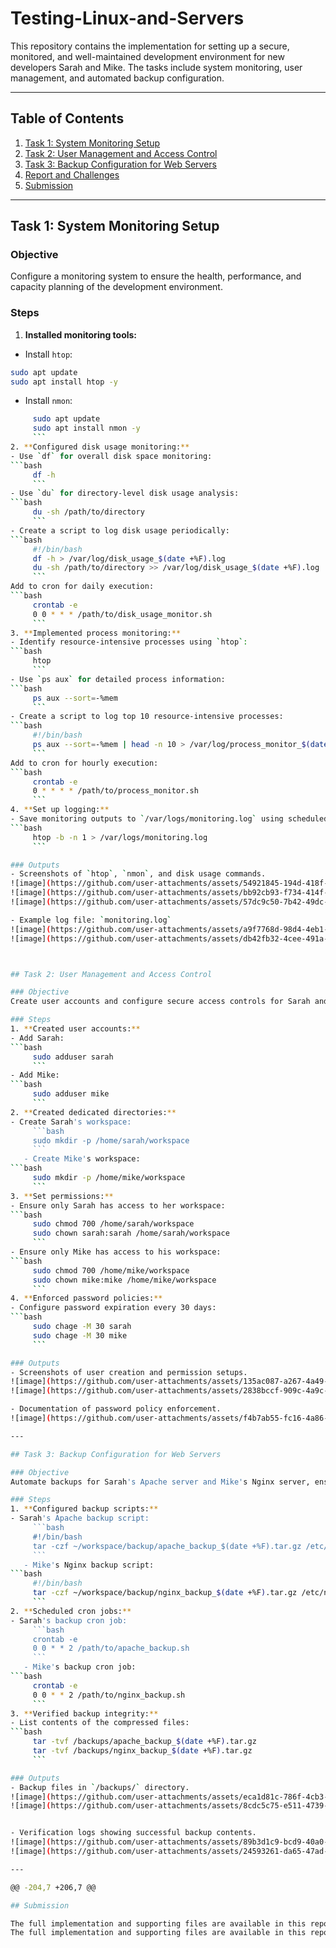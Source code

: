 # Testing-Linux-and-Servers

This repository contains the implementation for setting up a secure, monitored, and well-maintained development environment for new developers Sarah and Mike. The tasks include system monitoring, user management, and automated backup configuration.

---

## Table of Contents

1. [Task 1: System Monitoring Setup](#task-1-system-monitoring-setup)
2. [Task 2: User Management and Access Control](#task-2-user-management-and-access-control)
3. [Task 3: Backup Configuration for Web Servers](#task-3-backup-configuration-for-web-servers)
4. [Report and Challenges](#report-and-challenges)
5. [Submission](#submission)

---

## Task 1: System Monitoring Setup

### Objective
Configure a monitoring system to ensure the health, performance, and capacity planning of the development environment.

### Steps
1. **Installed monitoring tools:**
- Install `htop`:
```bash
sudo apt update
sudo apt install htop -y
```
- Install `nmon`:
```bash
     sudo apt update
     sudo apt install nmon -y
     ```
2. **Configured disk usage monitoring:**
- Use `df` for overall disk space monitoring:
```bash
     df -h
     ```
- Use `du` for directory-level disk usage analysis:
```bash
     du -sh /path/to/directory
     ```
- Create a script to log disk usage periodically:
```bash
     #!/bin/bash
     df -h > /var/log/disk_usage_$(date +%F).log
     du -sh /path/to/directory >> /var/log/disk_usage_$(date +%F).log
     ```
Add to cron for daily execution:
```bash
     crontab -e
     0 0 * * * /path/to/disk_usage_monitor.sh
     ```
3. **Implemented process monitoring:**
- Identify resource-intensive processes using `htop`:
```bash
     htop
     ```
- Use `ps aux` for detailed process information:
```bash
     ps aux --sort=-%mem
     ```
- Create a script to log top 10 resource-intensive processes:
```bash
     #!/bin/bash
     ps aux --sort=-%mem | head -n 10 > /var/log/process_monitor_$(date +%F).log
     ```
Add to cron for hourly execution:
```bash
     crontab -e
     0 * * * * /path/to/process_monitor.sh
     ```
4. **Set up logging:**
- Save monitoring outputs to `/var/logs/monitoring.log` using scheduled scripts:
```bash
     htop -b -n 1 > /var/logs/monitoring.log
     ```

### Outputs
- Screenshots of `htop`, `nmon`, and disk usage commands.
![image](https://github.com/user-attachments/assets/54921845-194d-418f-8c79-62b15295bd4c)
![image](https://github.com/user-attachments/assets/bb92cb93-f734-414f-90ab-c4fefa2a76e6)
![image](https://github.com/user-attachments/assets/57dc9c50-7b42-49dc-ace2-74ffd8fba16c)

- Example log file: `monitoring.log`
![image](https://github.com/user-attachments/assets/a9f7768d-98d4-4eb1-b699-b2818a8d9726)
![image](https://github.com/user-attachments/assets/db42fb32-4cee-491a-9df3-fc260dd96a50)



## Task 2: User Management and Access Control

### Objective
Create user accounts and configure secure access controls for Sarah and Mike.

### Steps
1. **Created user accounts:**
- Add Sarah:
```bash
     sudo adduser sarah
     ```
- Add Mike:
```bash
     sudo adduser mike
     ```
2. **Created dedicated directories:**
- Create Sarah's workspace:
     ```bash
     sudo mkdir -p /home/sarah/workspace
     ```
   - Create Mike's workspace:
```bash
     sudo mkdir -p /home/mike/workspace
     ```
3. **Set permissions:**
- Ensure only Sarah has access to her workspace:
```bash
     sudo chmod 700 /home/sarah/workspace
     sudo chown sarah:sarah /home/sarah/workspace
     ```
- Ensure only Mike has access to his workspace:
```bash
     sudo chmod 700 /home/mike/workspace
     sudo chown mike:mike /home/mike/workspace
     ```
4. **Enforced password policies:**
- Configure password expiration every 30 days:
```bash
     sudo chage -M 30 sarah
     sudo chage -M 30 mike
     ```

### Outputs
- Screenshots of user creation and permission setups.
![image](https://github.com/user-attachments/assets/135ac087-a267-4a49-9303-8cf0d4ac018f)
![image](https://github.com/user-attachments/assets/2838bccf-909c-4a9c-bbaf-47877924f504)

- Documentation of password policy enforcement.
![image](https://github.com/user-attachments/assets/f4b7ab55-fc16-4a86-a321-7ccea1d83f3b)

---

## Task 3: Backup Configuration for Web Servers

### Objective
Automate backups for Sarah's Apache server and Mike's Nginx server, ensuring data integrity and recovery.

### Steps
1. **Configured backup scripts:**
- Sarah's Apache backup script:
     ```bash
     #!/bin/bash
     tar -czf ~/workspace/backup/apache_backup_$(date +%F).tar.gz /etc/apache2/ /var/www/html/
     ```
   - Mike's Nginx backup script:
```bash
     #!/bin/bash
     tar -czf ~/workspace/backup/nginx_backup_$(date +%F).tar.gz /etc/nginx/ /usr/share/nginx/html/
     ```
2. **Scheduled cron jobs:**
- Sarah's backup cron job:
     ```bash
     crontab -e
     0 0 * * 2 /path/to/apache_backup.sh
     ```
   - Mike's backup cron job:
```bash
     crontab -e
     0 0 * * 2 /path/to/nginx_backup.sh
     ```
3. **Verified backup integrity:**
- List contents of the compressed files:
```bash
     tar -tvf /backups/apache_backup_$(date +%F).tar.gz
     tar -tvf /backups/nginx_backup_$(date +%F).tar.gz
     ```

### Outputs
- Backup files in `/backups/` directory.
![image](https://github.com/user-attachments/assets/eca1d81c-786f-4cb3-aedf-1da9c78074a2)
![image](https://github.com/user-attachments/assets/8cdc5c75-e511-4739-ac90-3017af813929)


- Verification logs showing successful backup contents.
![image](https://github.com/user-attachments/assets/89b3d1c9-bcd9-40a0-874f-1660e39f56d1)
![image](https://github.com/user-attachments/assets/24593261-da65-47ad-9248-f715eb6254e6)

---

@@ -204,7 +206,7 @@

## Submission

The full implementation and supporting files are available in this repository. Access the project at: [GitHub Repository Link](#).
The full implementation and supporting files are available in this repository. Access the project at: [[GitHub Repository Link](https://github.com/aakashrawat1910/Testing-Linux-and-Servers.git)](#).

